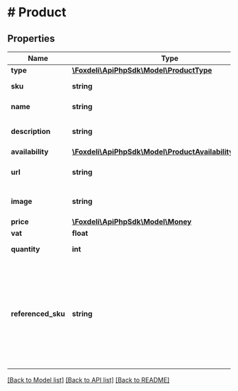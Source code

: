 # # Product

## Properties

Name | Type | Description | Notes
------------ | ------------- | ------------- | -------------
**type** | [**\Foxdeli\ApiPhpSdk\Model\ProductType**](ProductType.md) |  | [optional]
**sku** | **string** | product SKU | [optional]
**name** | **string** | name of product | [optional]
**description** | **string** | short product description. | [optional]
**availability** | [**\Foxdeli\ApiPhpSdk\Model\ProductAvailabilityResponse**](ProductAvailabilityResponse.md) |  | [optional]
**url** | **string** | url of product detail. | [optional]
**image** | **string** | url of product image. | [optional]
**price** | [**\Foxdeli\ApiPhpSdk\Model\Money**](Money.md) |  | [optional]
**vat** | **float** | VAT value | [optional]
**quantity** | **int** | quantity ordered | [optional]
**referenced_sku** | **string** | reference to the SKU of the product it belongs to, e.g. extended warranty. references product within same order | [optional]

[[Back to Model list]](../../README.md#models) [[Back to API list]](../../README.md#endpoints) [[Back to README]](../../README.md)
